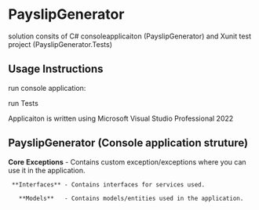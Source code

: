 # PayslipGenerator
solution consits of C# consoleapplicaiton (PayslipGenerator) and Xunit test project (PayslipGenerator.Tests)
## Usage Instructions
 run console application:
 
 run Tests

 Applicaiton is written using Microsoft Visual Studio Professional 2022 
 
 ## PayslipGenerator (Console application struture)
 
  **Core**
     **Exceptions** - Contains custom exception/exceptions where you can use it in the application.
                      
     **Interfaces** - Contains interfaces for services used.
     
       **Models**   - Contains models/entities used in the application.
    
    
